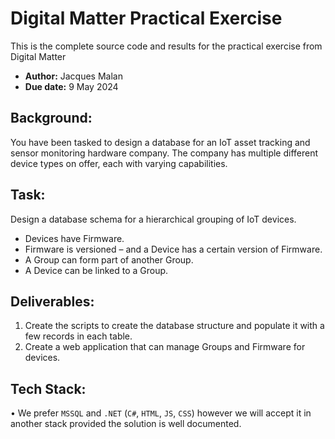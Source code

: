 # Digital Matter Practical Exercise
This is the complete source code and results for the practical exercise from Digital Matter
* **Author:** Jacques Malan
* **Due date:** 9 May 2024

## Background:
You have been tasked to design a database for an IoT asset tracking and sensor monitoring hardware company. The company has multiple different device types on offer, each with varying capabilities.

## Task:
Design a database schema for a hierarchical grouping of IoT devices.
* Devices have Firmware.
* Firmware is versioned – and a Device has a certain version of Firmware.
* A Group can form part of another Group.
* A Device can be linked to a Group.

## Deliverables:
1. Create the scripts to create the database structure and populate it with a few records in each table.
2. Create a web application that can manage Groups and Firmware for devices.

## Tech Stack:
• We prefer `MSSQL` and `.NET` (`C#`, `HTML`, `JS`, `CSS`) however we will accept it in another stack provided the solution is well documented.
